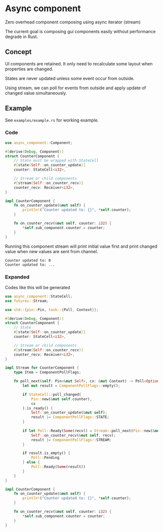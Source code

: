 # Async component
Zero overhead component composing using async iterator (stream)

The current goal is composing gui components easily without performance degrade in Rust.

## Concept
UI components are retained. It only need to recalculate some layout when properties are changed.

States are never updated unless some event occur from outside.

Using stream, we can poll for events from outside and apply update of changed value simultaneously.

## Example
See `examples/example.rs` for working example.

### Code
```Rust
use async_component::Component;

#[derive(Debug, Component)]
struct CounterComponent {
    // State must be wrapped with StateCell
    #[state(Self::on_counter_update)]
    counter: StateCell<i32>,

    // Stream or child components
    #[stream(Self::on_counter_recv)]
    counter_recv: Receiver<i32>,
}

impl CounterComponent {
    fn on_counter_update(&mut self) {
        println!("Counter updated to: {}", *self.counter);
    }

    fn on_counter_recv(&mut self, counter: i32) {
        *self.sub_component.counter = counter;
    }
}
```

Running this component stream will print initial value first and print changed value when new values are sent from channel.
```
Counter updated to: 0
Counter updated to: ...
```

### Expanded
Codes like this will be generated
```Rust
use async_component::StateCell;
use futures::Stream;

use std::{pin::Pin, task::{Poll, Context}};

#[derive(Debug, Component)]
struct CounterComponent {
    // State
    #[state(Self::on_counter_update)]
    counter: StateCell<i32>,

    // Stream or child components
    #[stream(Self::on_counter_recv)]
    counter_recv: Receiver<i32>,
}

impl Stream for CounterComponent {
    type Item = ComponentPollFlags;

    fn poll_next(self: Pin<&mut Self>, cx: &mut Context) -> Poll<Option<Self::Item>> {
        let mut result = ComponentPollFlags::empty();

        if StateCell::poll_changed(
            Pin::new(&mut self.counter),
            cx
        ).is_ready() {
            Self::on_counter_update(&mut self);
            result |= ComponentPollFlags::STATE;
        }
        
        if let Poll::Ready(Some(recv)) = Stream::poll_next(Pin::new(&mut self.counter_recv), cx) {
            Self::on_counter_recv(&mut self, recv);
            result |= ComponentPollFlags::STREAM;
        }

        if result.is_empty() {
            Poll::Pending
        } else {
            Poll::Ready(Some(result))
        }
    }
}

impl CounterComponent {
    fn on_counter_update(&mut self) {
        println!("Counter updated to: {}", *self.counter);
    }

    fn on_counter_recv(&mut self, counter: i32) {
        *self.sub_component.counter = counter;
    }
}
```
